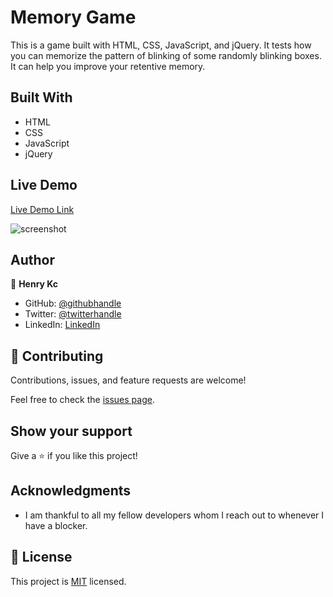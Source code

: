 # Memory Game
This is a game built with HTML, CSS, JavaScript, and jQuery. It tests how you can memorize the pattern of blinking of some randomly blinking boxes. It can help you improve your retentive memory.
## Built With

- HTML
- CSS
- JavaScript
- jQuery

## Live Demo

[Live Demo Link](https://henrykc24.github.io/greedy-hunter-game/)

![screenshot](./app_screenshot.png)

## Author

👤 **Henry Kc**

- GitHub: [@githubhandle](https://github.com/henrykc24)
- Twitter: [@twitterhandle](https://twitter.com/henrykc24)
- LinkedIn: [LinkedIn](https://linkedin.com/in/henry-kc)


## 🤝 Contributing

Contributions, issues, and feature requests are welcome!

Feel free to check the [issues page](https://github.com/HENRYKC24/greedy-hunter-game/issues/).

## Show your support

Give a ⭐️ if you like this project!

## Acknowledgments
- I am thankful to all my fellow developers whom I reach out to whenever I have a blocker.
## 📝 License

This project is [MIT](./LICENSE) licensed.
